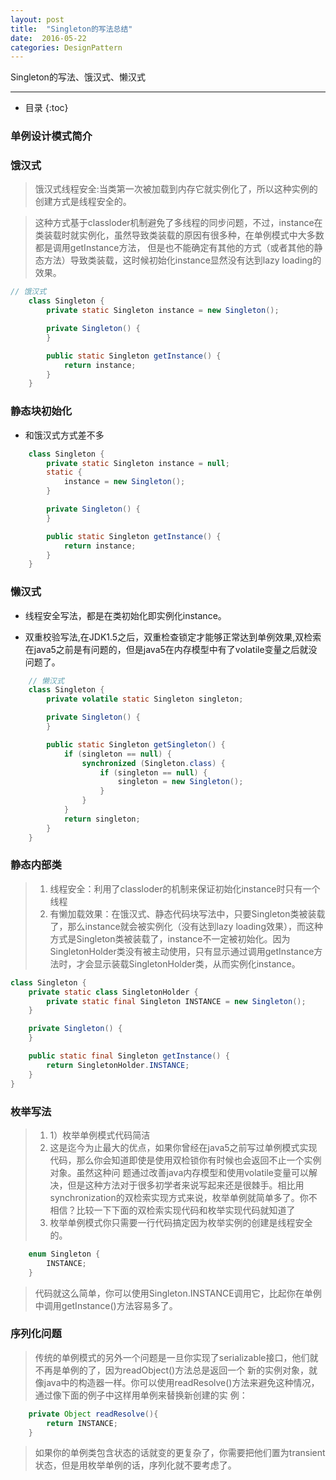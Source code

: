 ```yaml
---
layout: post
title:  "Singleton的写法总结"
date:  2016-05-22
categories: DesignPattern
---
```


Singleton的写法、饿汉式、懒汉式

---

- 目录
{:toc}


### 单例设计模式简介

### 饿汉式

> 饿汉式线程安全:当类第一次被加载到内存它就实例化了，所以这种实例的创建方式是线程安全的。

> 这种方式基于classloder机制避免了多线程的同步问题，不过，instance在类装载时就实例化，虽然导致类装载的原因有很多种，在单例模式中大多数都是调用getInstance方法， 但是也不能确定有其他的方式（或者其他的静态方法）导致类装载，这时候初始化instance显然没有达到lazy loading的效果。

```java
// 饿汉式
	class Singleton {
		private static Singleton instance = new Singleton();

		private Singleton() {
		}

		public static Singleton getInstance() {
			return instance;
		}
	}
```

### 静态块初始化

- 和饿汉式方式差不多

```java
	class Singleton {
		private static Singleton instance = null;
		static {
			instance = new Singleton();
		}

		private Singleton() {
		}

		public static Singleton getInstance() {
			return instance;
		}
	}
```

### 懒汉式

- 线程安全写法，都是在类初始化即实例化instance。

- 双重校验写法,在JDK1.5之后，双重检查锁定才能够正常达到单例效果,双检索在java5之前是有问题的，但是java5在内存模型中有了volatile变量之后就没问题了。

```java
	// 懒汉式
	class Singleton {
		private volatile static Singleton singleton;

		private Singleton() {
		}

		public static Singleton getSingleton() {
			if (singleton == null) {
				synchronized (Singleton.class) {
					if (singleton == null) {
						singleton = new Singleton();
					}
				}
			}
			return singleton;
		}
	}
```

### 静态内部类

> 1. 线程安全：利用了classloder的机制来保证初始化instance时只有一个线程
> 2. 有懒加载效果：在饿汉式、静态代码块写法中，只要Singleton类被装载了，那么instance就会被实例化（没有达到lazy loading效果），而这种方式是Singleton类被装载了，instance不一定被初始化。因为SingletonHolder类没有被主动使用，只有显示通过调用getInstance方法时，才会显示装载SingletonHolder类，从而实例化instance。

```java
class Singleton {
	private static class SingletonHolder {
		private static final Singleton INSTANCE = new Singleton();
	}

	private Singleton() {
	}

	public static final Singleton getInstance() {
		return SingletonHolder.INSTANCE;
	}
}
```

### 枚举写法

> 1. 1）枚举单例模式代码简洁
> 2. 这是迄今为止最大的优点，如果你曾经在java5之前写过单例模式实现代码，那么你会知道即使是使用双检锁你有时候也会返回不止一个实例对象。虽然这种问 题通过改善java内存模型和使用volatile变量可以解决，但是这种方法对于很多初学者来说写起来还是很棘手。相比用 synchronization的双检索实现方式来说，枚举单例就简单多了。你不相信？比较一下下面的双检索实现代码和枚举实现代码就知道了
> 3. 枚举单例模式你只需要一行代码搞定因为枚举实例的创建是线程安全的。


```java
	enum Singleton {  
		INSTANCE;  		
	}  
```

> 代码就这么简单，你可以使用Singleton.INSTANCE调用它，比起你在单例中调用getInstance()方法容易多了。

### 序列化问题

> 传统的单例模式的另外一个问题是一旦你实现了serializable接口，他们就不再是单例的了，因为readObject()方法总是返回一个 新的实例对象，就像java中的构造器一样。你可以使用readResolve()方法来避免这种情况，通过像下面的例子中这样用单例来替换新创建的实 例：

```java
	private Object readResolve(){
		return INSTANCE;
	}
```

> 如果你的单例类包含状态的话就变的更复杂了，你需要把他们置为transient状态，但是用枚举单例的话，序列化就不要考虑了。



